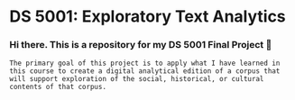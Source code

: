 # DS 5001: Exploratory Text Analytics
### Hi there. This is a repository for my DS 5001 Final Project :wave: 

```
The primary goal of this project is to apply what I have learned in this course to create a digital analytical edition of a corpus that will support exploration of the social, historical, or cultural contents of that corpus.
```